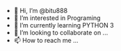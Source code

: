 - 👋 Hi, I’m @bitu888
- 👀 I’m interested in Programing
- 🌱 I’m currently learning PYTHON 3
- 💞️ I’m looking to collaborate on ...
- 📫 How to reach me ...

<!---
bitu888/bitu888 is a ✨ special ✨ repository because its `README.md` (this file) appears on your GitHub profile.
You can click the Preview link to take a look at your changes.
--->
